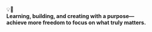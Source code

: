 💡🚀  
**Learning, building, and creating with a purpose—  
achieve more freedom to focus on what truly matters.**


